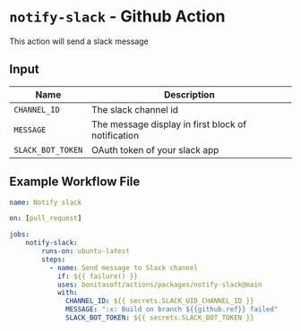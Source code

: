 # `notify-slack` - **Github Action**

This action will send a slack message

## Input

| Name          | Description                                             |
| ------------- |---------------------------------------------------------|
| `CHANNEL_ID` | The slack channel id                                     |
| `MESSAGE`       | The message display in first block of notification    |
| `SLACK_BOT_TOKEN`       | OAuth token of your slack app                 |

## Example Workflow File

```yaml
name: Notify slack

on: [pull_request]

jobs:
    notify-slack:
        runs-on: ubuntu-latest
        steps:
          - name: Send message to Slack channel
            if: ${{ failure() }}
            uses: bonitasoft/actions/packages/notify-slack@main
            with:
              CHANNEL_ID: ${{ secrets.SLACK_UID_CHANNEL_ID }}
              MESSAGE: ":x: Build on branch ${{github.ref}} failed"
              SLACK_BOT_TOKEN: ${{ secrets.SLACK_BOT_TOKEN }}
```
